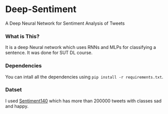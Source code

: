 # Deep-Sentiment
A Deep Neural Network for Sentiment Analysis of Tweets

### What is This?
It is a deep Neural network which uses RNNs and MLPs for classifying a sentence. It was done for SUT DL course.

### Dependencies
You can intall all the dependencies using `pip install -r requirements.txt`.

### Datset
I used [Sentiment140](http://help.sentiment140.com/for-students) which has more than 200000 tweets with classes sad and happy.
